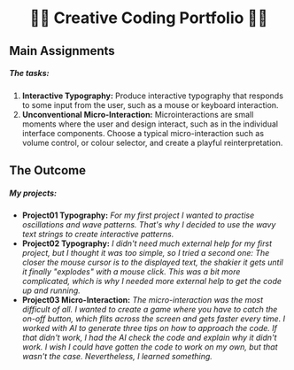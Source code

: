 <div align="center">
    <h1>👨‍💻 Creative Coding Portfolio 👩‍💻</h1>
</div>
 

## Main Assignments

##### The tasks:

1. **Interactive Typography:** Produce interactive typography that responds to some input from the user, such as a mouse or keyboard interaction.
2. **Unconventional Micro-Interaction:** Microinteractions are small moments where the user and design interact, such as in the individual interface components. Choose a typical micro-interaction such as volume control, or colour selector, and create a playful reinterpretation. 

## The Outcome

##### My projects:

- **Project01 Typography:** 
*For my first project I wanted to practise oscillations and wave patterns. That's why I decided to use the wavy text strings to create interactive patterns.*
- **Project02 Typography:**
*I didn't need much external help for my first project, but I thought it was too simple, so I tried a second one: The closer the mouse cursor is to the displayed text, the shakier it gets until it finally "explodes" with a mouse click. This was a bit more complicated, which is why I needed more external help to get the code up and running.*
- **Project03 Micro-Interaction:**
*The micro-interaction was the most difficult of all. I wanted to create a game where you have to catch the on-off button, which flits across the screen and gets faster every time. I worked with AI to generate three tips on how to approach the code. If that didn't work, I had the AI check the code and explain why it didn't work. I wish I could have gotten the code to work on my own, but that wasn't the case. Nevertheless, I learned something.*

